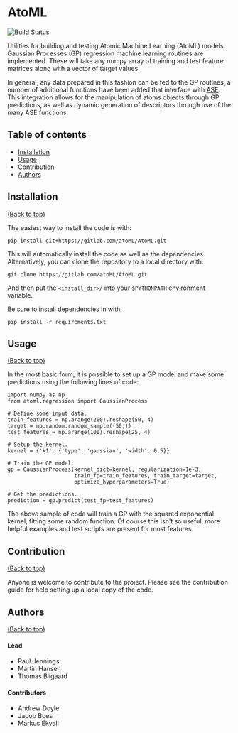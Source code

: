 # AtoML
![Build Status](https://gitlab.com/atoML/AtoML/badges/master/build.svg)

Utilities for building and testing Atomic Machine Learning (AtoML) models.
Gaussian Processes (GP) regression machine learning routines are implemented.
These will take any numpy array of training and test feature matrices along
with a vector of target values.

In general, any data prepared in this fashion can be fed to the GP routines,
a number of additional functions have been added that interface with
[ASE](https://wiki.fysik.dtu.dk/ase/). This integration allows for the
manipulation of atoms objects through GP predictions, as well as dynamic
generation of descriptors through use of the many ASE functions.

## Table of contents

-   [Installation](#installation)
-   [Usage](#usage)
-   [Contribution](#contribution)
-   [Authors](#authors)

## Installation
[(Back to top)](#table-of-contents)

The easiest way to install the code is with:

    pip install git+https://gitlab.com/atoML/AtoML.git

This will automatically install the code as well as the dependencies.
Alternatively, you can clone the repository to a local directory with:

    git clone https://gitlab.com/atoML/AtoML.git

And then put the `<install_dir>/` into your `$PYTHONPATH` environment variable.

Be sure to install dependencies in with:

    pip install -r requirements.txt

## Usage
[(Back to top)](#table-of-contents)

In the most basic form, it is possible to set up a GP model and make some
predictions using the following lines of code:

    import numpy as np
    from atoml.regression import GaussianProcess

    # Define some input data.
    train_features = np.arange(200).reshape(50, 4)
    target = np.random.random_sample((50,))
    test_features = np.arange(100).reshape(25, 4)

    # Setup the kernel.
    kernel = {'k1': {'type': 'gaussian', 'width': 0.5}}

    # Train the GP model.
    gp = GaussianProcess(kernel_dict=kernel, regularization=1e-3,
                         train_fp=train_features, train_target=target,
                         optimize_hyperparameters=True)

    # Get the predictions.
    prediction = gp.predict(test_fp=test_features)

The above sample of code will train a GP with the squared exponential kernel,
fitting some random function. Of course this isn't so useful, more helpful
examples and test scripts are present for most features.

## Contribution
[(Back to top)](#table-of-contents)

Anyone is welcome to contribute to the project. Please see the contribution
guide for help setting up a local copy of the code.

## Authors
[(Back to top)](#table-of-contents)

#### Lead
-   Paul Jennings
-   Martin Hansen
-   Thomas Bligaard

#### Contributors
-   Andrew Doyle
-   Jacob Boes
-   Markus Ekvall
